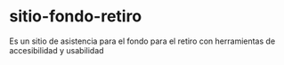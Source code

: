 # sitio-fondo-retiro
Es un sitio de asistencia para el fondo para el retiro con herramientas de accesibilidad y usabilidad

